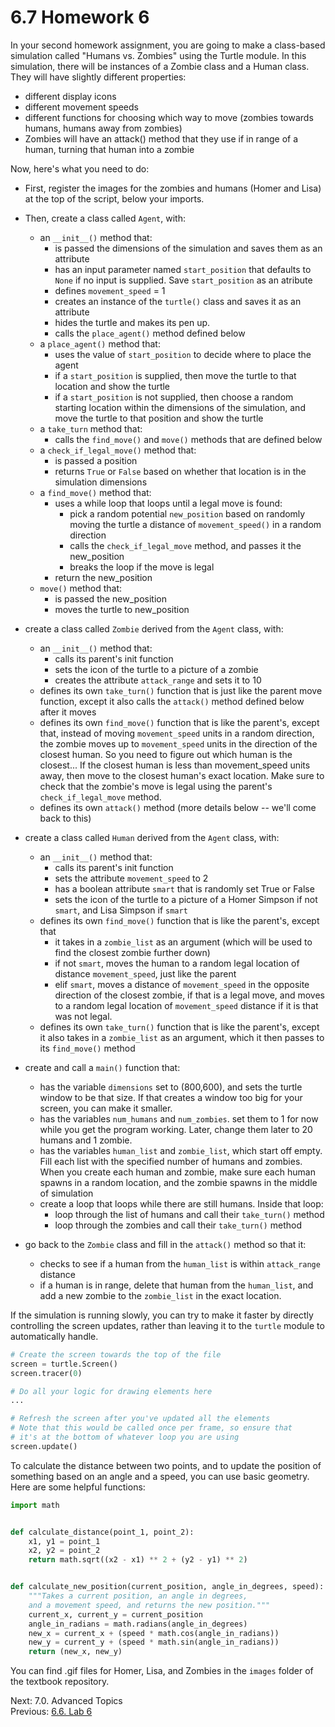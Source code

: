 # 6.7 Homework 6

In your second homework assignment, you are going to make a class-based simulation called "Humans vs. Zombies" using the Turtle module.
In this simulation, there will be instances of a Zombie class and a Human class. They will have slightly different
properties:

- different display icons
- different movement speeds
- different functions for choosing which way to move (zombies towards humans, humans away from zombies)
- Zombies will have an attack() method that they use if in range of a human, turning that human into a zombie

Now, here's what you need to do:

- First, register the images for the zombies and humans (Homer and Lisa) at the top of the script, below your imports.

- Then, create a class called `Agent`, with:

  - an `__init__()` method that:
    - is passed the dimensions of the simulation and saves them as an attribute
    - has an input parameter named `start_position` that defaults to `None` if no input is supplied. Save
      `start_position` as an atribute
    - defines `movement_speed` = 1
    - creates an instance of the `turtle()` class and saves it as an attribute
    - hides the turtle and makes its pen up.
    - calls the `place_agent()` method defined below
  - a `place_agent()` method that:
    - uses the value of `start_position` to decide where to place the agent
    - if a `start_position` is supplied, then move the turtle to that location and show the turtle
    - if a `start_position` is not supplied, then choose a random starting location within the dimensions of the
      simulation, and move the turtle to that position and show the turtle
  - a `take_turn` method that:
    - calls the `find_move()` and `move()` methods that are defined below
  - a `check_if_legal_move()` method that:
    - is passed a position
    - returns `True` or `False` based on whether that location is in the simulation dimensions
  - a `find_move()` method that:
    - uses a while loop that loops until a legal move is found:
      - pick a random potential `new_position` based on randomly moving the turtle a distance of `movement_speed()` in
        a random direction
      - calls the `check_if_legal_move` method, and passes it the new_position
      - breaks the loop if the move is legal
    - return the new_position
  - `move()` method that:
    - is passed the new_position
    - moves the turtle to new_position

- create a class called `Zombie` derived from the `Agent` class, with:

  - an `__init__()` method that:
    - calls its parent's init function
    - sets the icon of the turtle to a picture of a zombie
    - creates the attribute `attack_range` and sets it to 10
  - defines its own `take_turn()` function that is just like the parent move function, except it also calls the
    `attack()` method defined below after it moves
  - defines its own `find_move()` function that is like the parent's, except that, instead of moving `movement_speed`
    units in a random direction, the zombie moves up to `movement_speed` units in the direction of the closest human.
    So you need to figure out which human is the closest... If the closest human is less than movement_speed units away,
    then move to the closest human's exact location. Make sure to check that the zombie's move is legal using the parent's
    `check_if_legal_move` method.
  - defines its own `attack()` method (more details below -- we'll come back to this)

- create a class called `Human` derived from the `Agent` class, with:

  - an `__init__()` method that:
    - calls its parent's init function
    - sets the attribute `movement_speed` to 2
    - has a boolean attribute `smart` that is randomly set True or False
    - sets the icon of the turtle to a picture of a Homer Simpson if not `smart`, and Lisa Simpson if `smart`
  - defines its own `find_move()` function that is like the parent's, except that
    - it takes in a `zombie_list` as an argument (which will be used to find the closest zombie further down)
    - if not `smart`, moves the human to a random legal location of distance `movement_speed`, just like the parent
    - elif `smart`, moves a distance of `movement_speed` in the opposite direction of the closest zombie, if
      that is a legal move, and moves to a random legal location of `movement_speed` distance if it is that was not legal.
  - defines its own `take_turn()` function that is like the parent's, except it also takes in a `zombie_list` as an
    argument, which it then passes to its `find_move()` method

- create and call a `main()` function that:

  - has the variable `dimensions` set to (800,600), and sets the turtle window to be that size. If that creates a window
    too big for your screen, you can make it smaller.
  - has the variables `num_humans` and `num_zombies`. set them to 1 for now while you get the program working. Later,
    change them later to 20 humans and 1 zombie.
  - has the variables `human_list` and `zombie_list`, which start off empty. Fill each list with the specified number of
    humans and zombies. When you create each human and zombie, make sure each human spawns in a random location, and the
    zombie spawns in the middle of simulation
  - create a loop that loops while there are still humans. Inside that loop:
    - loop through the list of humans and call their `take_turn()` method
    - loop through the zombies and call their `take_turn()` method

- go back to the `Zombie` class and fill in the `attack()` method so that it:
  - checks to see if a human from the `human_list` is within `attack_range` distance
  - if a human is in range, delete that human from the `human_list`, and add a new zombie to the `zombie_list` in the
    exact location.

If the simulation is running slowly, you can try to make it faster by directly controlling the screen updates, rather
than leaving it to the `turtle` module to automatically handle.

```python
# Create the screen towards the top of the file
screen = turtle.Screen()
screen.tracer(0)

# Do all your logic for drawing elements here
...

# Refresh the screen after you've updated all the elements
# Note that this would be called once per frame, so ensure that
# it's at the bottom of whatever loop you are using
screen.update()
```

To calculate the distance between two points, and to update the position of something based on an angle and a speed, you
can use basic geometry. Here are some helpful functions:

```python
import math


def calculate_distance(point_1, point_2):
    x1, y1 = point_1
    x2, y2 = point_2
    return math.sqrt((x2 - x1) ** 2 + (y2 - y1) ** 2)


def calculate_new_position(current_position, angle_in_degrees, speed):
    """Takes a current position, an angle in degrees,
    and a movement speed, and returns the new position."""
    current_x, current_y = current_position
    angle_in_radians = math.radians(angle_in_degrees)
    new_x = current_x + (speed * math.cos(angle_in_radians))
    new_y = current_y + (speed * math.sin(angle_in_radians))
    return (new_x, new_y)

```

You can find .gif files for Homer, Lisa, and Zombies in the `images` folder of the textbook repository.

Next: 7.0. Advanced Topics<br>
Previous: [6.6. Lab 6](6.6.%20Lab%206.md)
